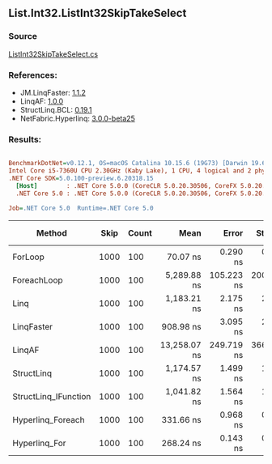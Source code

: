 ﻿## List.Int32.ListInt32SkipTakeSelect

### Source
[ListInt32SkipTakeSelect.cs](../LinqBenchmarks/List/Int32/ListInt32SkipTakeSelect.cs)

### References:
- JM.LinqFaster: [1.1.2](https://www.nuget.org/packages/JM.LinqFaster/1.1.2)
- LinqAF: [1.0.0](https://www.nuget.org/packages/LinqAF/1.0.0)
- StructLinq.BCL: [0.19.1](https://www.nuget.org/packages/StructLinq.BCL/0.19.1)
- NetFabric.Hyperlinq: [3.0.0-beta25](https://www.nuget.org/packages/NetFabric.Hyperlinq/3.0.0-beta25)

### Results:
``` ini

BenchmarkDotNet=v0.12.1, OS=macOS Catalina 10.15.6 (19G73) [Darwin 19.6.0]
Intel Core i5-7360U CPU 2.30GHz (Kaby Lake), 1 CPU, 4 logical and 2 physical cores
.NET Core SDK=5.0.100-preview.6.20318.15
  [Host]        : .NET Core 5.0.0 (CoreCLR 5.0.20.30506, CoreFX 5.0.20.30506), X64 RyuJIT
  .NET Core 5.0 : .NET Core 5.0.0 (CoreCLR 5.0.20.30506, CoreFX 5.0.20.30506), X64 RyuJIT

Job=.NET Core 5.0  Runtime=.NET Core 5.0  

```
|               Method | Skip | Count |         Mean |      Error |     StdDev |  Ratio | RatioSD |  Gen 0 | Gen 1 | Gen 2 | Allocated |
|--------------------- |----- |------ |-------------:|-----------:|-----------:|-------:|--------:|-------:|------:|------:|----------:|
|              ForLoop | 1000 |   100 |     70.07 ns |   0.290 ns |   0.242 ns |   1.00 |    0.00 |      - |     - |     - |         - |
|          ForeachLoop | 1000 |   100 |  5,289.88 ns | 105.223 ns | 200.197 ns |  76.57 |    3.17 | 0.0153 |     - |     - |      40 B |
|                 Linq | 1000 |   100 |  1,183.21 ns |   2.175 ns |   2.034 ns |  16.89 |    0.07 | 0.0725 |     - |     - |     152 B |
|           LinqFaster | 1000 |   100 |    908.98 ns |   3.095 ns |   2.744 ns |  12.97 |    0.07 | 0.6542 |     - |     - |    1368 B |
|               LinqAF | 1000 |   100 | 13,258.07 ns | 249.719 ns | 366.035 ns | 189.80 |    3.31 |      - |     - |     - |         - |
|           StructLinq | 1000 |   100 |  1,174.57 ns |   1.499 ns |   1.171 ns |  16.76 |    0.06 | 0.0458 |     - |     - |      96 B |
| StructLinq_IFunction | 1000 |   100 |  1,041.82 ns |   1.564 ns |   1.306 ns |  14.87 |    0.05 | 0.0458 |     - |     - |      96 B |
|    Hyperlinq_Foreach | 1000 |   100 |    331.66 ns |   0.968 ns |   0.809 ns |   4.73 |    0.02 |      - |     - |     - |         - |
|        Hyperlinq_For | 1000 |   100 |    268.24 ns |   0.143 ns |   0.119 ns |   3.83 |    0.01 |      - |     - |     - |         - |
